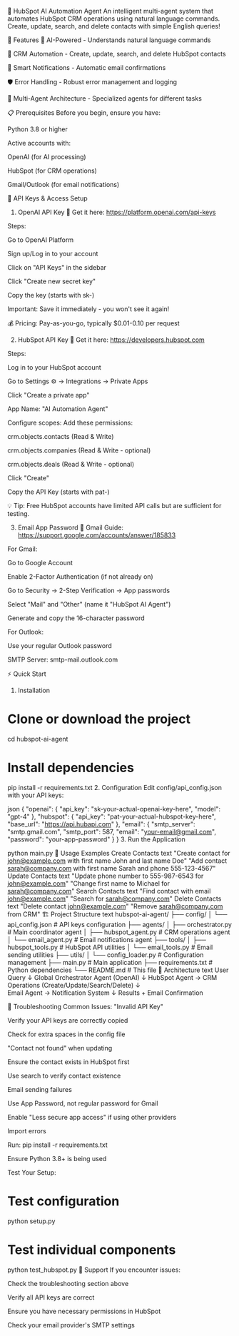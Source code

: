 🤖 HubSpot AI Automation Agent
An intelligent multi-agent system that automates HubSpot CRM operations using natural language commands. Create, update, search, and delete contacts with simple English queries!

🚀 Features
🤖 AI-Powered - Understands natural language commands

🔧 CRM Automation - Create, update, search, and delete HubSpot contacts

📧 Smart Notifications - Automatic email confirmations

🛡️ Error Handling - Robust error management and logging

🎯 Multi-Agent Architecture - Specialized agents for different tasks

📋 Prerequisites
Before you begin, ensure you have:

Python 3.8 or higher

Active accounts with:

OpenAI (for AI processing)

HubSpot (for CRM operations)

Gmail/Outlook (for email notifications)

🔑 API Keys & Access Setup
1. OpenAI API Key
🔗 Get it here: https://platform.openai.com/api-keys

Steps:

Go to OpenAI Platform

Sign up/Log in to your account

Click on "API Keys" in the sidebar

Click "Create new secret key"

Copy the key (starts with sk-)

Important: Save it immediately - you won't see it again!

💰 Pricing: Pay-as-you-go, typically $0.01-0.10 per request

2. HubSpot API Key
🔗 Get it here: https://developers.hubspot.com

Steps:

Log in to your HubSpot account

Go to Settings ⚙️ → Integrations → Private Apps

Click "Create a private app"

App Name: "AI Automation Agent"

Configure scopes: Add these permissions:

crm.objects.contacts (Read & Write)

crm.objects.companies (Read & Write - optional)

crm.objects.deals (Read & Write - optional)

Click "Create"

Copy the API Key (starts with pat-)

💡 Tip: Free HubSpot accounts have limited API calls but are sufficient for testing.

3. Email App Password
🔗 Gmail Guide: https://support.google.com/accounts/answer/185833

For Gmail:

Go to Google Account

Enable 2-Factor Authentication (if not already on)

Go to Security → 2-Step Verification → App passwords

Select "Mail" and "Other" (name it "HubSpot AI Agent")

Generate and copy the 16-character password

For Outlook:

Use your regular Outlook password

SMTP Server: smtp-mail.outlook.com

⚡ Quick Start
1. Installation

# Clone or download the project
cd hubspot-ai-agent

# Install dependencies
pip install -r requirements.txt
2. Configuration
Edit config/api_config.json with your API keys:

json
{
    "openai": {
        "api_key": "sk-your-actual-openai-key-here",
        "model": "gpt-4"
    },
    "hubspot": {
        "api_key": "pat-your-actual-hubspot-key-here",
        "base_url": "https://api.hubapi.com"
    },
    "email": {
        "smtp_server": "smtp.gmail.com",
        "smtp_port": 587,
        "email": "your-email@gmail.com",
        "password": "your-app-password"
    }
}
3. Run the Application

python main.py
🎯 Usage Examples
Create Contacts
text
"Create contact for john@example.com with first name John and last name Doe"
"Add contact sarah@company.com with first name Sarah and phone 555-123-4567"
Update Contacts
text
"Update phone number to 555-987-6543 for john@example.com"
"Change first name to Michael for sarah@company.com"
Search Contacts
text
"Find contact with email john@example.com"
"Search for sarah@company.com"
Delete Contacts
text
"Delete contact john@example.com"
"Remove sarah@company.com from CRM"
🏗️ Project Structure
text
hubspot-ai-agent/
├── config/
│   └── api_config.json          # API keys configuration
├── agents/
│   ├── orchestrator.py          # Main coordinator agent
│   ├── hubspot_agent.py         # CRM operations agent
│   └── email_agent.py           # Email notifications agent
├── tools/
│   ├── hubspot_tools.py         # HubSpot API utilities
│   └── email_tools.py           # Email sending utilities
├── utils/
│   └── config_loader.py         # Configuration management
├── main.py                      # Main application
├── requirements.txt             # Python dependencies
└── README.md                    # This file
🔧 Architecture
text
User Query
    ↓
Global Orchestrator Agent (OpenAI)
    ↓
HubSpot Agent → CRM Operations (Create/Update/Search/Delete)
    ↓  
Email Agent → Notification System
    ↓
Results + Email Confirmation

🐛 Troubleshooting
Common Issues:
"Invalid API Key"

Verify your API keys are correctly copied

Check for extra spaces in the config file

"Contact not found" when updating

Ensure the contact exists in HubSpot first

Use search to verify contact existence

Email sending failures

Use App Password, not regular password for Gmail

Enable "Less secure app access" if using other providers

Import errors

Run: pip install -r requirements.txt

Ensure Python 3.8+ is being used

Test Your Setup:

# Test configuration
python setup.py

# Test individual components
python test_hubspot.py
📧 Support
If you encounter issues:

Check the troubleshooting section above

Verify all API keys are correct

Ensure you have necessary permissions in HubSpot

Check your email provider's SMTP settings